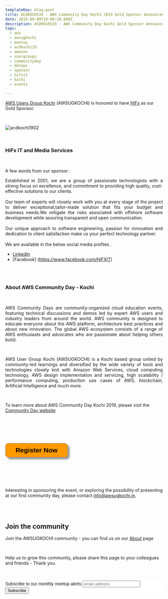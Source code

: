 ```yaml
---
templateKey: blog-post
title: ACDKOCHI19 - AWS Community Day Kochi 2019 Gold Sponsor Announcement - Hifx
date: 2019-09-09T10:00:10.000Z
description: ACDKOCHI19 - AWS Community Day Kochi Gold Sponsor Announcement - Hifx
tags:
  - aws
  - awsugkochi
  - meetup
  - acdkochi19
  - amazon
  - usergroups
  - communityday
  - devops
  - sponsor
  - hifxit
  - kochi
  - events

---
```


[AWS Users Group Kochi](https://awsugkochi.in) (AWSUGKOCHI) is honored to have [HiFx](https://www.hifx.in) as our Gold Sponsor.

<br>

![acdkochi1902](/img/awsugkochi-acdkochi19-sponsor-hifxit.png)

<br> 

<h3> HiFx IT and Media Services </h3>

<br> 

A few words from our sponsor :

<div style="text-align: justify">
Established in 2001, we are a group of passionate technologists with a strong focus on excellence, and commitment to providing high quality, cost-effective solutions to our clients.
</div>

<br>

<div style="text-align: justify">
Our team of experts will closely work with you at every stage of the project to deliver exceptional,tailor-made solution that fits your budget and business needs.We mitigate the risks associated with offshore software development while assuring transparent and open communication.
</div>

<br>

<div style="text-align: justify">
Our unique approach to software engineering, passion for innovation and dedication to client satisfaction make us your perfect technology partner.  
</div>

<br>
We are available in the below social media profiles .

- [Linkedin](https://www.linkedin.com/company/hifx-it-&-media-services-private-limited) 
- [Facebook] (https://www.facebook.com/HiFXIT) 


<br> <br>
 
 <h3> About AWS Community Day - Kochi </h3>

<br>

<div style="text-align: justify">

AWS Community Days are community-organized cloud education events, featuring technical discussions and demos led by expert AWS users and industry leaders from around the world. AWS community is designed to educate everyone about the AWS platform, architecture best practices and about new innovation. The global AWS ecosystem consists of a range of AWS enthusiasts and advocates who are passionate about helping others build.

</div>

<br>

<div style="text-align: justify">

AWS User Group Kochi (AWSUGKOCHI) is a Kochi based group united by community-led learnings and diversified by the wide variety of tools and technologies closely knit with Amazon Web Services, cloud computing technology, AWS design implementation and servicing, high scalability / performance computing, production use cases of AWS, blockchain, Artificial Intelligence and much more.

<br>

</div>

To learn more about AWS Community Day Kochi 2019, please visit the [Community Day website](https://communityday.awsugkochi.in)

<br> <br> <br> <br>

<form>
<input style="width: 200px; padding: 10px; cursor: pointer; box-shadow: 6px 6px 5px; #999; -webkit-box-shadow: 6px 6px 5px #999; -moz-box-shadow: 6px 6px 5px #999; font-weight: bold; background: #FF9900; color: #000; border-radius: 10px; border: 1px solid #999; font-size: 150%;" type="button" value="Register Now" onclick="location.href='https://konfhub.com/awsugkochi'" />
</form>  


<br> <br> <br> <br> 


Interesting in sponsoring the event, or exploring the possibility of presenting at our first community day, please contact info@awsugkochi.in.



<br> <br>

## Join the community

Join the AWSUGKOCHI community - you can find us on our [About](https://awsugkochi.in/about) page

<br> 

Help us to grow this community, please share this page to your colleagues and friends - Thank you.

<br>
<br>

<!-- Begin Mailchimp Signup Form -->
<link href="//cdn-images.mailchimp.com/embedcode/slim-10_7.css" rel="stylesheet" type="text/css">
<style type="text/css">
	#mc_embed_signup{background:#fff; clear:left; font:14px Helvetica,Arial,sans-serif; }
	/* Add your own Mailchimp form style overrides in your site stylesheet or in this style block.
	   We recommend moving this block and the preceding CSS link to the HEAD of your HTML file. */
</style>
<div id="mc_embed_signup">
<form action="https://awsugkochi.us20.list-manage.com/subscribe/post?u=b4c4469413422365d2a2e5cf6&amp;id=d4837b9a16" method="post" id="mc-embedded-subscribe-form" name="mc-embedded-subscribe-form" class="validate" target="_blank" novalidate>
    <div id="mc_embed_signup_scroll">
	<label for="mce-EMAIL">Subscribe to our monthly meetup alerts</label>
	<input type="email" value="" name="EMAIL" class="email" id="mce-EMAIL" placeholder="email address" required>
    <!-- real people should not fill this in and expect good things - do not remove this or risk form bot signups-->
    <div style="position: absolute; left: -5000px;" aria-hidden="true"><input type="text" name="b_b4c4469413422365d2a2e5cf6_d4837b9a16" tabindex="-1" value=""></div>
    <div class="clear"><input type="submit" value="Subscribe" name="subscribe" id="mc-embedded-subscribe" class="button"></div>
    </div>
</form>
</div>

<!--End mc_embed_signup-->
